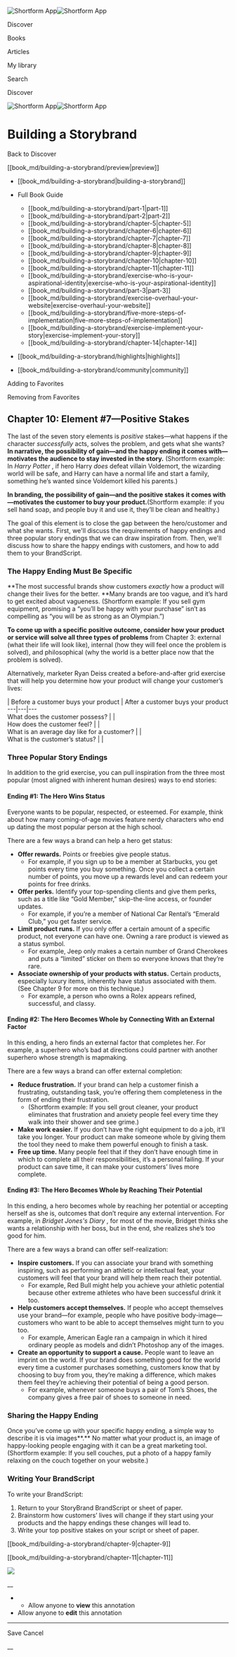 ![Shortform App](/img/logo.36a2399e.svg)![Shortform App](/img/logo-dark.70c1b072.svg)

Discover

Books

Articles

My library

Search

Discover

![Shortform App](/img/logo.36a2399e.svg)![Shortform App](/img/logo-dark.70c1b072.svg)

# Building a Storybrand

Back to Discover

[[book_md/building-a-storybrand/preview|preview]]

  * [[book_md/building-a-storybrand|building-a-storybrand]]
  * Full Book Guide

    * [[book_md/building-a-storybrand/part-1|part-1]]
    * [[book_md/building-a-storybrand/part-2|part-2]]
    * [[book_md/building-a-storybrand/chapter-5|chapter-5]]
    * [[book_md/building-a-storybrand/chapter-6|chapter-6]]
    * [[book_md/building-a-storybrand/chapter-7|chapter-7]]
    * [[book_md/building-a-storybrand/chapter-8|chapter-8]]
    * [[book_md/building-a-storybrand/chapter-9|chapter-9]]
    * [[book_md/building-a-storybrand/chapter-10|chapter-10]]
    * [[book_md/building-a-storybrand/chapter-11|chapter-11]]
    * [[book_md/building-a-storybrand/exercise-who-is-your-aspirational-identity|exercise-who-is-your-aspirational-identity]]
    * [[book_md/building-a-storybrand/part-3|part-3]]
    * [[book_md/building-a-storybrand/exercise-overhaul-your-website|exercise-overhaul-your-website]]
    * [[book_md/building-a-storybrand/five-more-steps-of-implementation|five-more-steps-of-implementation]]
    * [[book_md/building-a-storybrand/exercise-implement-your-story|exercise-implement-your-story]]
    * [[book_md/building-a-storybrand/chapter-14|chapter-14]]
  * [[book_md/building-a-storybrand/highlights|highlights]]
  * [[book_md/building-a-storybrand/community|community]]



Adding to Favorites 

Removing from Favorites 

## Chapter 10: Element #7—Positive Stakes

The last of the seven story elements is _positive_ stakes—what happens if the character _successfully_ acts, solves the problem, and gets what she wants? **In narrative, the possibility of gain—and the happy ending it comes with—motivates the audience to stay invested in the story.** (Shortform example: In _Harry Potter_ , if hero Harry _does_ defeat villain Voldemort, the wizarding world will be safe, and Harry can have a normal life and start a family, something he’s wanted since Voldemort killed his parents.)

**In branding, the possibility of gain—and the positive stakes it comes with—motivates the customer to buy your product.**(Shortform example: if you sell hand soap, and people buy it and use it, they’ll be clean and healthy.)

The goal of this element is to close the gap between the hero/customer and what she wants. First, we'll discuss the requirements of happy endings and three popular story endings that we can draw inspiration from. Then, we'll discuss how to share the happy endings with customers, and how to add them to your BrandScript.

### The Happy Ending Must Be Specific

**The most successful brands show customers _exactly_ how a product will change their lives for the better. **Many brands are too vague, and it’s hard to get excited about vagueness. (Shortform example: If you sell gym equipment, promising a “you’ll be happy with your purchase” isn’t as compelling as “you will be as strong as an Olympian.”)

**To come up with a specific positive outcome, consider how your product or service will solve all three types of problems** from Chapter 3: external (what their life will look like), internal (how they will feel once the problem is solved), and philosophical (why the world is a better place now that the problem is solved).

Alternatively, marketer Ryan Deiss created a before-and-after grid exercise that will help you determine how your product will change your customer’s lives:

| Before a customer buys your product  | After a customer buys your product   
---|---|---  
What does the customer possess?  |  |   
How does the customer feel?  |  |   
What is an average day like for a customer?  |  |   
What is the customer’s status?  |  |   
  
### Three Popular Story Endings

In addition to the grid exercise, you can pull inspiration from the three most popular (most aligned with inherent human desires) ways to end stories:

#### **Ending #1: The** H**ero** W**ins** S**tatus**

Everyone wants to be popular, respected, or esteemed. For example, think about how many coming-of-age movies feature nerdy characters who end up dating the most popular person at the high school.

There are a few ways a brand can help a hero get status:

  * **Offer rewards.** Points or freebies give people status.
    * For example, if you sign up to be a member at Starbucks, you get points every time you buy something. Once you collect a certain number of points, you move up a rewards level and can redeem your points for free drinks.
  * **Offer perks.** Identify your top-spending clients and give them perks, such as a title like “Gold Member,” skip-the-line access, or founder updates.
    * For example, if you’re a member of National Car Rental’s “Emerald Club,” you get faster service.
  * **Limit product runs.** If you only offer a certain amount of a specific product, not everyone can have one. Owning a rare product is viewed as a status symbol.
    * For example, Jeep only makes a certain number of Grand Cherokees and puts a “limited” sticker on them so everyone knows that they’re rare.
  * **Associate ownership of your products with status.** Certain products, especially luxury items, inherently have status associated with them. (See Chapter 9 for more on this technique.)
    * For example, a person who owns a Rolex appears refined, successful, and classy.



#### Ending #2: The Hero Becomes Whole by Connecting With an External Factor

In this ending, a hero finds an external factor that completes her. For example, a superhero who’s bad at directions could partner with another superhero whose strength is mapmaking.

There are a few ways a brand can offer external completion:

  * **Reduce frustration.** If your brand can help a customer finish a frustrating, outstanding task, you’re offering them completeness in the form of ending their frustration.
    * (Shortform example: If you sell grout cleaner, your product eliminates that frustration and anxiety people feel every time they walk into their shower and see grime.)
  * **Make work easier.** If you don’t have the right equipment to do a job, it’ll take you longer. Your product can make someone whole by giving them the tool they need to make them powerful enough to finish a task.
  * **Free up time.** Many people feel that if they don’t have enough time in which to complete all their responsibilities, it’s a personal failing. If your product can save time, it can make your customers’ lives more complete.



#### Ending #3: The Hero Becomes Whole by Reaching Their Potential

In this ending, a hero becomes whole by reaching her potential or accepting herself as she is, outcomes that don’t require any external intervention. For example, in _Bridget Jones's Diary_ , for most of the movie, Bridget thinks she wants a relationship with her boss, but in the end, she realizes she’s too good for him.

There are a few ways a brand can offer self-realization:

  * **Inspire customers.** If you can associate your brand with something inspiring, such as performing an athletic or intellectual feat, your customers will feel that your brand will help them reach their potential.
    * For example, Red Bull might help you achieve your athletic potential because other extreme athletes who have been successful drink it too.
  * **Help customers accept themselves.** If people who accept themselves use your brand—for example, people who have positive body-image—customers who want to be able to accept themselves might turn to you too.
    * For example, American Eagle ran a campaign in which it hired ordinary people as models and didn’t Photoshop any of the images. 
  * **Create an opportunity to support a cause.** People want to leave an imprint on the world. If your brand does something good for the world every time a customer purchases something, customers know that by choosing to buy from you, they’re making a difference, which makes them feel they’re achieving their potential of being a good person.
    * For example, whenever someone buys a pair of Tom’s Shoes, the company gives a free pair of shoes to someone in need.



### Sharing the Happy Ending

Once you’ve come up with your specific happy ending, a simple way to describe it is via images**.** No matter what your product is, an image of happy-looking people engaging with it can be a great marketing tool. (Shortform example: If you sell couches, put a photo of a happy family relaxing on the couch together on your website.)

### Writing Your BrandScript

To write your BrandScript:

  1. Return to your StoryBrand BrandScript or sheet of paper. 
  2. Brainstorm how customers’ lives will change if they start using your products and the happy endings these changes will lead to.
  3. Write your top positive stakes on your script or sheet of paper.



[[book_md/building-a-storybrand/chapter-9|chapter-9]]

[[book_md/building-a-storybrand/chapter-11|chapter-11]]

![](https://bat.bing.com/action/0?ti=56018282&Ver=2&mid=a3ac7b06-1a6f-4d27-9e21-246f3022b128&sid=49fff5b0636c11eeb9c611038afc8668&vid=4a005010636c11ee80c703d4c4a7acd5&vids=0&msclkid=N&pi=0&lg=en-US&sw=800&sh=600&sc=24&nwd=1&tl=Shortform%20%7C%20Book&p=https%3A%2F%2Fwww.shortform.com%2Fapp%2Fbook%2Fbuilding-a-storybrand%2Fchapter-10&r=&lt=313&evt=pageLoad&sv=1&rn=991401)

__

  *   * Allow anyone to **view** this annotation
  * Allow anyone to **edit** this annotation



* * *

Save Cancel

__



